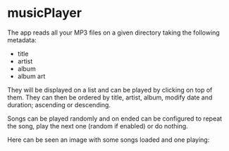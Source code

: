 # musicPlayer
The app reads all your MP3 files on a given directory taking the following metadata:
* title
* artist
* album
* album art

They will be displayed on a list and can be played by clicking on top of them. They can then be ordered by title, artist, album, modify date and duration;  ascending or descending.

Songs can be played randomly and on ended can be configured to repeat the song, play the next one (random if enabled) or do nothing.

Here can be seen an image with some songs loaded and one playing:
